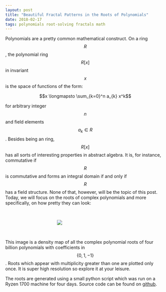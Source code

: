 ```yaml
---
layout: post
title: "Beautiful Fractal Patterns in the Roots of Polynomials"
date: 2018-02-17
tags: polynomials root-solving fractals math
---
```


Polynomials are a pretty common mathematical construct. On a ring $$R$$, the polynomial ring $$R[x]$$ in invariant $$x$$ is the space of functions of the form:

  $$x \longmapsto \sum_{k=0}^n a_{k} x^k$$

for arbitrary integer $$n$$ and field elements $$a_k \in R$$. Besides being an ring, $$R[x]$$ has all sorts of interesting properties in abstract algebra. It is, for instance, commutative if $$R$$ is commutative and forms an integral domain if and only if $$R$$ has a field structure. None of that, however, will be the topic of this post. Today, we will focus on the roots of complex polynomials and more specifically, on how pretty they can look:

<br>
<p align="center">
  <a href="https://frankwang95.github.io/assets/polynomial_roots/polynomial_roots_full.jpg" class="no-hov">
  <img style="max-width: 1024px; margin: 0 0 0 -162px;" src="https://frankwang95.github.io/assets/polynomial_roots/polynomial_roots.jpg">
  </a>
</p>
<br>

This image is a density map of all the complex polynomial roots of four billion polynomials with coefficients in $$\{0, 1, -1\}$$. Roots which appear with multiplicity greater than one are plotted only once. It is super high resolution so explore it at your leisure.

The roots are generated using a small python script which was run on a Ryzen 1700 machine for four days. Source code can be found on [github](https://github.com/frankwang95/polynomials).
